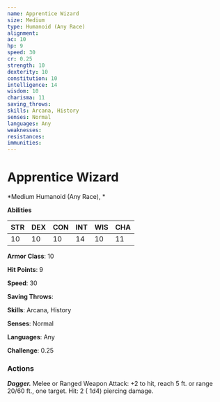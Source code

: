 ```yaml
---
name: Apprentice Wizard
size: Medium
type: Humanoid (Any Race)
alignment: 
ac: 10
hp: 9
speed: 30
cr: 0.25
strength: 10
dexterity: 10
constitution: 10
intelligence: 14
wisdom: 10
charisma: 11
saving_throws: 
skills: Arcana, History
senses: Normal
languages: Any
weaknesses:
resistances:
immunities:
---
```


# Apprentice Wizard

*Medium Humanoid (Any Race), *

**Abilities**

| STR | DEX | CON | INT | WIS | CHA |
| --- | --- | --- | --- | --- | --- |
| 10 | 10 | 10 | 14 | 10 | 11 |

**Armor Class**: 10

**Hit Points**: 9

**Speed**: 30

**Saving Throws**: 

**Skills**: Arcana, History

**Senses**: Normal

**Languages**: Any

**Challenge**: 0.25


### Actions
***Dagger.*** Melee or Ranged Weapon Attack:  +2 to hit, reach 5 ft. or range 20/60 ft., one target. Hit: 2 ( 1d4) piercing damage.

